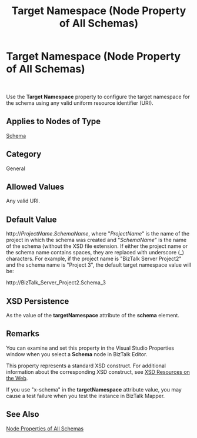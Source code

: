﻿---
title: Target Namespace (Node Property of All Schemas)
TOCTitle: Target Namespace (Node Property of All Schemas)
ms:assetid: 6067d3a3-f8f4-4ba4-b6c3-175755b90d67
ms:mtpsurl: https://msdn.microsoft.com/library/Aa560441(v=BTS.80)
ms:contentKeyID: 51528429
ms.date: 08/30/2017
mtps_version: v=BTS.80
---

# Target Namespace (Node Property of All Schemas)

 

Use the **Target Namespace** property to configure the target namespace for the schema using any valid uniform resource identifier (URI).

## Applies to Nodes of Type

[Schema](schema-node-properties.md)

## Category

General

## Allowed Values

Any valid URI.

## Default Value

http://*ProjectName*.*SchemaName*, where "*ProjectName*" is the name of the project in which the schema was created and "*SchemaName*" is the name of the schema (without the XSD file extension. If either the project name or the schema name contains spaces, they are replaced with underscore (\_) characters. For example, if the project name is "BizTalk Server Project2" and the schema name is "Project 3", the default target namespace value will be:

http://BizTalk\_Server\_Project2.Schema\_3

## XSD Persistence

As the value of the **targetNamespace** attribute of the **schema** element.

## Remarks

You can examine and set this property in the Visual Studio Properties window when you select a **Schema** node in BizTalk Editor.

This property represents a standard XSD construct. For additional information about the corresponding XSD construct, see [XSD Resources on the Web](https://msdn.microsoft.com/library/aa547363\(v=bts.80\)).

If you use "x-schema" in the **targetNamespace** attribute value, you may cause a test failure when you test the instance in BizTalk Mapper.

## See Also

[Node Properties of All Schemas](node-properties-of-all-schemas.md)

